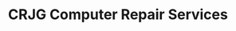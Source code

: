 ---
title: "CRJG Computer Repair Services"
url: /davao-city/crjg-computer-repair-services/
shop: computer
---
